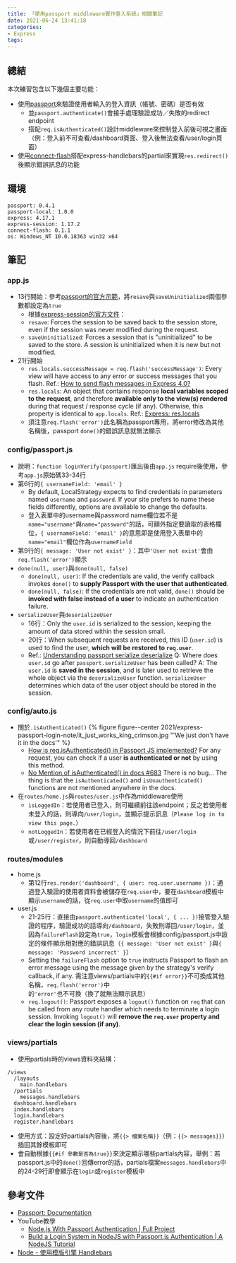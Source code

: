 ```yaml
---
title: 「使用passport middleware實作登入系統」相關筆記
date: 2021-06-24 13:41:18
categories:
- Express
tags:
---
```


## 總結
本次練習包含以下幾個主要功能：
- 使用[passport](https://www.npmjs.com/package/passport)來驗證使用者輸入的登入資訊（帳號、密碼）是否有效
  - 並`passport.authenticate()`會接手處理驗證成功／失敗的redirect endpoint
  - 搭配`req.isAuthenticated()`設計middleware來控制登入前後可視之畫面（例：登入前不可查看/dashboard頁面、登入後無法查看/user/login頁面）
- 使用[connect-flash](https://www.npmjs.com/package/connect-flash)搭配express-handlebars的partial來實現`res.redirect()`後顯示錯誤訊息的功能


## 環境
```
passport: 0.4.1
passport-local: 1.0.0
express: 4.17.1
express-session: 1.17.2
connect-flash: 0.1.1
os: Windows_NT 10.0.18363 win32 x64
```

## 筆記
### app.js

<script src="https://gist.github.com/tzynwang/afaa354b51d99a02994f11bf0d11b993.js"></script>

- 13行開始：參考[passport的官方示範](https://www.npmjs.com/package/passport#middleware)，將`resave`與`saveUninitialized`兩個參數都設定為`true`
  - 根據[express-session的官方文件](https://www.npmjs.com/package/express-session)：
  - `resave`: Forces the session to be saved back to the session store, even if the session was never modified during the request.
  - `saveUninitialized`: Forces a session that is "uninitialized" to be saved to the store. A session is uninitialized when it is new but not modified.
- 21行開始
  - `res.locals.successMessage = req.flash('successMessage')`: Every view will have access to any error or success messages that you flash.
  Ref.: [How to send flash messages in Express 4.0?](https://stackoverflow.com/questions/23160743/how-to-send-flash-messages-in-express-4-0)
  - `res.locals`: An object that contains response **local variables scoped to the request**, and therefore **available only to the view(s) rendered** during that request / response cycle (if any). Otherwise, this property is identical to `app.locals`.
  Ref.: [Express: res.locals](http://expressjs.com/en/api.html#res.locals)
  - 須注意`req.flash('error')`此名稱為passport專用，將error修改為其他名稱後，passport `done()`的錯誤訊息就無法顯示

### config/passport.js

<script src="https://gist.github.com/tzynwang/cc3b3e679e73660fff218cbbe3897fa5.js"></script>

- 說明：`function loginVerify(passport)`匯出後由`app.js` require後使用，參考`app.js`原始碼33-34行
- 第6行的`{ usernameField: 'email' }`
  - By default, LocalStrategy expects to find credentials in parameters named `username` and `password`. If your site prefers to name these fields differently, options are available to change the defaults.
  - 登入表單中的username與password name欄位若不是`name="username"`與`name="password"`的話，可額外指定要讀取的表格欄位，`{ usernameField: 'email' }`的意思即是使用登入表單中的`name="email"`欄位作為`usernameField`
- 第9行的`{ message: 'User not exist' }`：其中`'User not exist'`會由`req.flash('error')`顯示
- `done(null, user)`與`done(null, false)`
  - `done(null, user)`: If the credentials are valid, the verify callback invokes `done()` to **supply Passport with the user that authenticated**.
  - `done(null, false)`: If the credentials are not valid, `done()` should be **invoked with false instead of a user** to indicate an authentication failure.
- `serializeUser`與`deserializeUser`
  - 16行：Only the `user.id` is serialized to the session, keeping the amount of data stored within the session small.
  - 20行：When subsequent requests are received, this ID (`user.id`) is used to find the user, **which will be restored to `req.user`**.
  - Ref.: [Understanding passport serialize deserialize](https://stackoverflow.com/questions/27637609/understanding-passport-serialize-deserialize)
  Q: Where does `user.id` go after `passport.serializeUser` has been called?
  A: The `user.id` is **saved in the session**, and is later used to retrieve the whole object via the `deserializeUser` function. `serializeUser` determines which data of the user object should be stored in the session.

### config/auto.js

<script src="https://gist.github.com/tzynwang/a33766a251de5bfc93c51333d34ebc3b.js"></script>

- 關於`.isAuthenticated()`
  {% figure figure--center 2021/express-passport-login-note/it_just_works_king_crimson.jpg "'We just don&apos;t have it in the docs'" %}
  - [How is req.isAuthenticated() in Passport JS implemented?](https://stackoverflow.com/questions/38820251/how-is-req-isauthenticated-in-passport-js-implemented)
  For any request, you can check if a user **is authenticated or not** by using this method.
  - [No Mention of isAuthenticated() in docs #683](https://github.com/jaredhanson/passport/issues/683)
  There is no bug... The thing is that the `isAuthenticated()` and `isUnauthenticated()` functions are not mentioned anywhere in the docs.
- 在`routes/home.js`與`routes/user.js`中作為middleware使用
  - `isLoggedIn`：若使用者已登入，則可繼續前往該endpoint；反之若使用者未登入的話，則導向`/user/login`，並顯示提示訊息（`Please log in to view this page.`）
  - `notLoggedIn`：若使用者在已經登入的情況下前往`/user/login`或`/user/register`，則自動導回`/dashboard`


### routes/modules

<script src="https://gist.github.com/tzynwang/46da1a3a1881b339c4151444527b12a9.js"></script>

- home.js
  - 第12行`res.render('dashboard', { user: req.user.username })`：通過登入驗證的使用者資料會被儲存在`req.user`中，要在`dashboard`模板中顯示`username`的話，從`req.user`中取`username`的值即可
- user.js
  - 21-25行：直接由`passport.authenticate('local', { ... })`接管登入驗證的程序，驗證成功的話導向`/dashboard`，失敗則導回`/user/login`，並因為`failureFlash`設定為`true`，`login`模板會根據config/passport.js中設定的條件顯示相對應的錯誤訊息（`{ message: 'User not exist' }`與`{ message: 'Password incorrect' }`）
  - Setting the `failureFlash` option to `true` instructs Passport to flash an error message using the message given by the strategy's verify callback, if any. 需注意views/partials中的`{{#if error}}`不可換成其他名稱，`req.flash('error')`中的`'error'`也不可換（換了就無法顯示訊息）
  - `req.logout()`: Passport exposes a `logout()` function on `req` that can be called from any route handler which needs to terminate a login session. Invoking `logout()` will **remove the `req.user` property and clear the login session (if any)**.

### views/partials

<script src="https://gist.github.com/tzynwang/0b6189f1dc961b792690202dde873773.js"></script>

- 使用partials時的views資料夾結構：
```
/views
  /layouts
    main.handlebars
  /partials
    messages.handlebars
  dashboard.handlebars
  index.handlebars
  login.handlebars
  register.handlebars
```
- 使用方式：設定好partials內容後，將`{{> 檔案名稱}}`（例：`{{> messages}}`）插回其餘模板即可
- 會自動根據`{{#if 參數是否為true}}`來決定顯示哪些partials內容，舉例：若passport.js中的`done()`回傳error的話，partials檔案`messages.handlebars`中的24-29行即會顯示在`login`或`register`模板中


## 參考文件
- [Passport: Documentation](https://www.passportjs.org/docs/)
- YouTube教學
  - [Node.js With Passport Authentication | Full Project](https://youtu.be/6FOq4cUdH8k)
  - [Build a Login System in NodeJS with Passport.js Authentication | A NodeJS Tutorial](https://youtu.be/W5Tb1MIeg-I)
- [Node - 使用模版引擎 Handlebars](http://cythilya.blogspot.com/2015/08/node-handlebars.html)